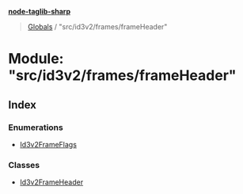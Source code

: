 **[node-taglib-sharp](../README.md)**

> [Globals](../globals.md) / "src/id3v2/frames/frameHeader"

# Module: "src/id3v2/frames/frameHeader"

## Index

### Enumerations

* [Id3v2FrameFlags](../enums/_src_id3v2_frames_frameheader_.id3v2frameflags.md)

### Classes

* [Id3v2FrameHeader](../classes/_src_id3v2_frames_frameheader_.id3v2frameheader.md)
